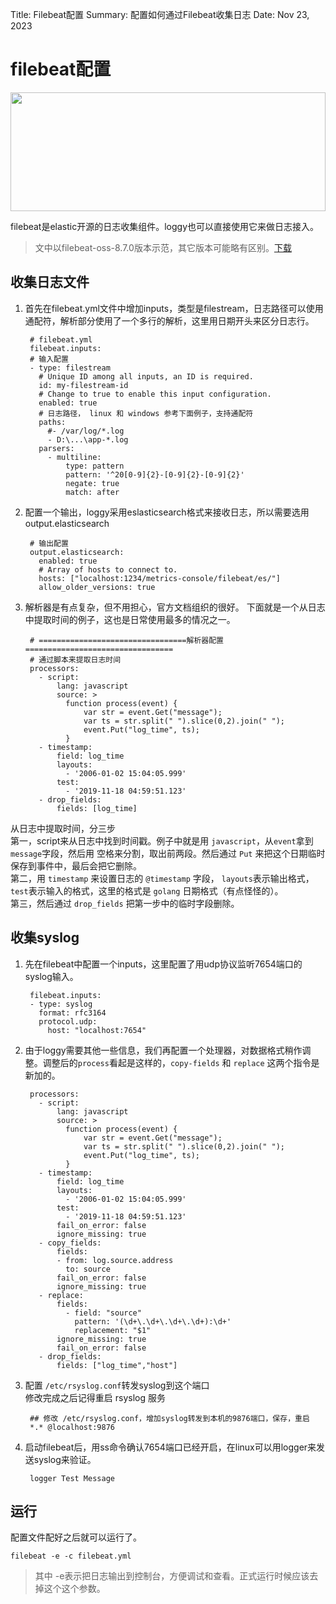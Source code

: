 Title:   Filebeat配置
Summary: 配置如何通过Filebeat收集日志
Date:    Nov 23, 2023

# filebeat配置

<img src="../bird-8253245_1280.jpg" style="height:190px;width:100%; object-fit: cover;"/>


filebeat是elastic开源的日志收集组件。loggy也可以直接使用它来做日志接入。
> 文中以filebeat-oss-8.7.0版本示范，其它版本可能略有区别。[下载](https://www.elastic.co/cn/downloads/past-releases/filebeat-oss-8-7-0)

## 收集日志文件
1. 首先在filebeat.yml文件中增加inputs，类型是filestream，日志路径可以使用通配符，解析部分使用了一个多行的解析，这里用日期开头来区分日志行。   

        # filebeat.yml
        filebeat.inputs:
        # 输入配置
        - type: filestream
          # Unique ID among all inputs, an ID is required.
          id: my-filestream-id
          # Change to true to enable this input configuration.
          enabled: true
          # 日志路径， linux 和 windows 参考下面例子，支持通配符
          paths:
            #- /var/log/*.log
            - D:\...\app-*.log
          parsers:
            - multiline:
                type: pattern
                pattern: '^20[0-9]{2}-[0-9]{2}-[0-9]{2}'
                negate: true
                match: after

2. 配置一个输出，loggy采用eslasticsearch格式来接收日志，所以需要选用output.elasticsearch

        # 输出配置
        output.elasticsearch:
          enabled: true
          # Array of hosts to connect to.
          hosts: ["localhost:1234/metrics-console/filebeat/es/"]
          allow_older_versions: true

3. 解析器是有点复杂，但不用担心，官方文档组织的很好。
下面就是一个从日志中提取时间的例子，这也是日常使用最多的情况之一。

        # =================================解析器配置=================================
        # 通过脚本来提取日志时间
        processors:
          - script:
              lang: javascript
              source: >
                function process(event) {
                    var str = event.Get("message");
                    var ts = str.split(" ").slice(0,2).join(" ");
                    event.Put("log_time", ts);
                }
          - timestamp:
              field: log_time
              layouts:
                - '2006-01-02 15:04:05.999'
              test:
                - '2019-11-18 04:59:51.123'
          - drop_fields:
              fields: [log_time]
        
从日志中提取时间，分三步   
第一，script来从日志中找到时间戳。例子中就是用 `javascript`，从`event`拿到`message`字段，然后用   空格来分割，取出前两段。然后通过 `Put` 来把这个日期临时保存到事件中，最后会把它删除。    
第二，用 `timestamp` 来设置日志的 `@timestamp` 字段， `layouts`表示输出格式， `test`表示输入的格式，这里的格式是 `golang` 日期格式（有点怪怪的）。   
第三，然后通过 `drop_fields` 把第一步中的临时字段删除。

## 收集syslog

1. 先在filebeat中配置一个inputs，这里配置了用udp协议监听7654端口的syslog输入。

        filebeat.inputs:
        - type: syslog
          format: rfc3164
          protocol.udp:
            host: "localhost:7654"

2. 由于loggy需要其他一些信息，我们再配置一个处理器，对数据格式稍作调整。调整后的`process`看起是这样的，`copy-fields` 和 `replace` 这两个指令是新加的。
  
        processors:
          - script:
              lang: javascript
              source: >
                function process(event) {
                    var str = event.Get("message");
                    var ts = str.split(" ").slice(0,2).join(" ");
                    event.Put("log_time", ts);
                }
          - timestamp:
              field: log_time
              layouts:
                - '2006-01-02 15:04:05.999'
              test:
                - '2019-11-18 04:59:51.123'
              fail_on_error: false
              ignore_missing: true
          - copy_fields:
              fields:
              - from: log.source.address
                to: source
              fail_on_error: false
              ignore_missing: true
          - replace:
              fields:
                - field: "source"
                  pattern: '(\d+\.\d+\.\d+\.\d+):\d+'
                  replacement: "$1"
              ignore_missing: true
              fail_on_error: false
          - drop_fields:
              fields: ["log_time","host"]

2. 配置 `/etc/rsyslog.conf`转发syslog到这个端口    
修改完成之后记得重启 rsyslog 服务

        ## 修改 /etc/rsyslog.conf，增加syslog转发到本机的9876端口，保存，重启
        *.* @localhost:9876



2. 启动filebeat后，用ss命令确认7654端口已经开启，在linux可以用logger来发送syslog来验证。
        
        logger Test Message
        

## 运行
配置文件配好之后就可以运行了。
```
filebeat -e -c filebeat.yml
```
> 其中 -e表示把日志输出到控制台，方便调试和查看。正式运行时候应该去掉这个这个参数。
